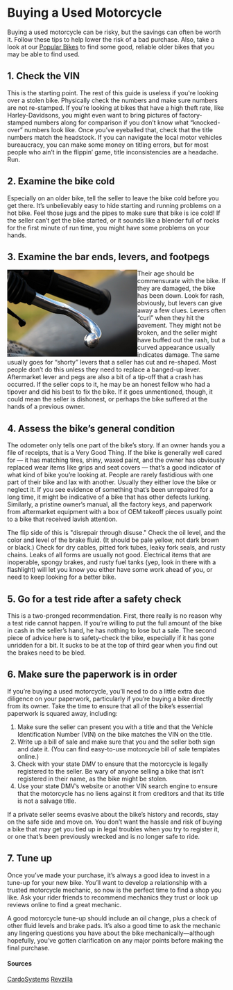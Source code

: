 # Buying a Used Motorcycle

Buying a used motorcycle can be risky, but the savings can often be worth it.  Follow these tips to help lower the risk of a bad purchase.  Also, take a look at our [Popular Bikes](/popular) to find some good, reliable older bikes that you may be able to find used.

## 1. Check the VIN

This is the starting point. The rest of this guide is useless if you're looking over a stolen bike. Physically check the numbers and make sure numbers are not re-stamped. If you’re looking at bikes that have a high theft rate, like Harley-Davidsons, you might even want to bring pictures of factory-stamped numbers along for comparison if you don’t know what “knocked-over” numbers look like. Once you’ve eyeballed that, check that the title numbers match the headstock. If you can navigate the local motor vehicles bureaucracy, you can make some money on titling errors, but for most people who ain’t in the flippin’ game, title inconsistencies are a headache. Run.

## 2. Examine the bike cold

Especially on an older bike, tell the seller to leave the bike cold before you get there. It’s unbelievably easy to hide starting and running problems on a hot bike. Feel those jugs and the pipes to make sure that bike is ice cold! If the seller can’t get the bike started, or it sounds like a blender full of rocks for the first minute of run time, you might have some problems on your hands.

## 3. Examine the bar ends, levers, and footpegs

<img src="img/bent-lever.jpg" alt="Bent lever" width=300 align="left"/> Their age should be commensurate with the bike. If they are damaged, the bike has been down. Look for rash, obviously, but levers can give away a few clues. Levers often “curl” when they hit the pavement. They might not be broken, and the seller might have buffed out the rash, but a curved appearance usually indicates damage. The same usually goes for “shorty” levers that a seller has cut and re-shaped. Most people don’t do this unless they need to replace a banged-up lever. Aftermarket lever and pegs are also a bit of a tip-off that a crash has occurred. If the seller cops to it, he may be an honest fellow who had a tipover and did his best to fix the bike. If it goes unmentioned, though, it could mean the seller is dishonest, or perhaps the bike suffered at the hands of a previous owner.




## 4. Assess the bike’s general condition

The odometer only tells one part of the bike’s story. If an owner hands you a file of receipts, that is a Very Good Thing. If the bike is generally well cared for — it has matching tires, shiny, waxed paint, and the owner has obviously replaced wear items like grips and seat covers — that’s a good indicator of what kind of bike you’re looking at. People are rarely fastidious with one part of their bike and lax with another. Usually they either love the bike or neglect it. If you see evidence of something that’s been unrepaired for a long time, it might be indicative of a bike that has other defects lurking. Similarly, a pristine owner’s manual, all the factory keys, and paperwork from aftermarket equipment with a box of OEM takeoff pieces usually point to a bike that received lavish attention.

The flip side of this is "disrepair through disuse." Check the oil level, and the color and level of the brake fluid. (It should be pale yellow, not dark brown or black.) Check for dry cables, pitted fork tubes, leaky fork seals, and rusty chains. Leaks of all forms are usually not good. Electrical items that are inoperable, spongy brakes, and rusty fuel tanks (yep, look in there with a flashlight) will let you know you either have some work ahead of you, or need to keep looking for a better bike.

## 5. Go for a test ride after a safety check

This is a two-pronged recommendation. First, there really is no reason why a test ride cannot happen. If you’re willing to put the full amount of the bike in cash in the seller’s hand, he has nothing to lose but a sale. The second piece of advice here is to safety-check the bike, especially if it has gone unridden for a bit. It sucks to be at the top of third gear when you find out the brakes need to be bled.

## 6. Make sure the paperwork is in order
If you’re buying a used motorcycle, you’ll need to do a little extra due diligence on your paperwork, particularly if you’re buying a bike directly from its owner. Take the time to ensure that all of the bike’s essential paperwork is squared away, including: 

1. Make sure the seller can present you with a title and that the Vehicle Identification Number (VIN) on the bike matches the VIN on the title. 
2. Write up a bill of sale and make sure that you and the seller both sign and date it. (You can find easy-to-use motorcycle bill of sale templates online.) 
3. Check with your state DMV to ensure that the motorcycle is legally registered to the seller. Be wary of anyone selling a bike that isn’t registered in their name, as the bike might be stolen. 
4. Use your state DMV’s website or another VIN search engine to ensure that the motorcycle has no liens against it from creditors and that its title is not a salvage title. 

If a private seller seems evasive about the bike’s history and records, stay on the safe side and move on. You don’t want the hassle and risk of buying a bike that may get you tied up in legal troubles when you try to register it, or one that’s been previously wrecked and is no longer safe to ride. 

## 7. Tune up
Once you’ve made your purchase, it’s always a good idea to invest in a tune-up for your new bike. You’ll want to develop a relationship with a trusted motorcycle mechanic, so now is the perfect time to find a shop you like. Ask your rider friends to recommend mechanics they trust or look up reviews online to find a great mechanic. 

A good motorcycle tune-up should include an oil change, plus a check of other fluid levels and brake pads. It’s also a good time to ask the mechanic any lingering questions you have about the bike mechanically—although hopefully, you’ve gotten clarification on any major points before making the final purchase. 

#### Sources
[CardoSystems](https://www.cardosystems.com/blog/motorbike-milestones-9-tips-for-buying-your-first-motorcycle/)
[Revzilla](https://www.revzilla.com/common-tread/dont-get-burned-used-bike-buying-tips)